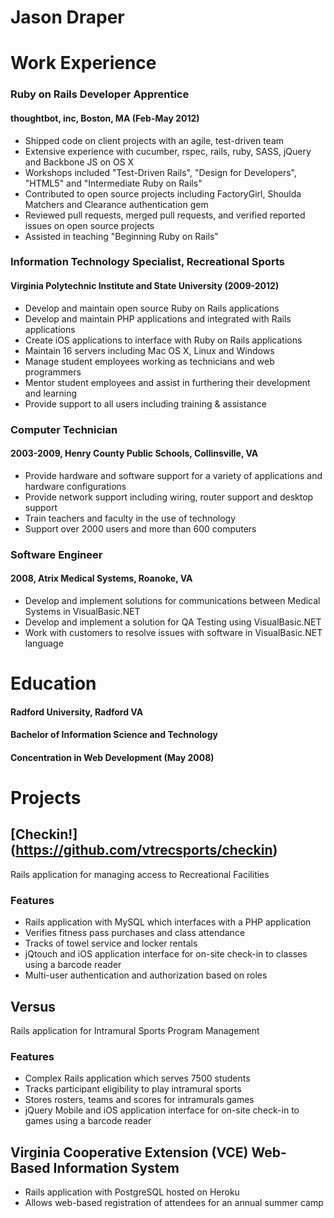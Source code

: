# Jason Draper

# Work Experience
### Ruby on Rails Developer Apprentice
#### thoughtbot, inc, Boston, MA (Feb-May 2012)
* Shipped code on client projects with an agile, test-driven team
* Extensive experience with cucumber, rspec, rails, ruby, SASS, jQuery and Backbone JS on OS X
* Workshops included "Test-Driven Rails", "Design for Developers", "HTML5" and "Intermediate Ruby on Rails"
* Contributed to open source projects including FactoryGirl, Shoulda Matchers and Clearance authentication gem
* Reviewed pull requests, merged pull requests, and verified reported issues on open source projects
* Assisted in teaching "Beginning Ruby on Rails"

### Information Technology Specialist, Recreational Sports
#### Virginia Polytechnic Institute and State University (2009-2012)
* Develop and maintain open source Ruby on Rails applications
* Develop and maintain PHP applications and integrated with Rails applications
* Create iOS applications to interface with Ruby on Rails applications
* Maintain 16 servers including Mac OS X, Linux and Windows
* Manage student employees working as technicians and web programmers
* Mentor student employees and assist in furthering their development and learning
* Provide support to all users including training & assistance

### Computer Technician
#### 2003-2009, Henry County Public Schools, Collinsville, VA
* Provide hardware and software support for a variety of applications and hardware configurations
* Provide network support including wiring, router support and desktop support
* Train teachers and faculty in the use of technology
* Support over 2000 users and more than 600 computers

### Software Engineer
#### 2008, Atrix Medical Systems, Roanoke, VA
* Develop and implement solutions for communications between Medical Systems in VisualBasic.NET
* Develop and implement a solution for QA Testing using VisualBasic.NET
* Work with customers to resolve issues with software in VisualBasic.NET language

# Education
#### Radford University, Radford VA
#### Bachelor of Information Science and Technology
#### Concentration in Web Development (May 2008)

# Projects
## [Checkin!] (https://github.com/vtrecsports/checkin)
Rails application for managing access to Recreational Facilities
### Features
* Rails application with MySQL which interfaces with a PHP application
* Verifies fitness pass purchases and class attendance
* Tracks of towel service and locker rentals
* jQtouch and iOS application interface for on-site check-in to classes using a barcode reader
* Multi-user authentication and authorization based on roles

## Versus
Rails application for Intramural Sports Program Management
### Features
* Complex Rails application which serves 7500 students
* Tracks participant eligibility to play intramural sports
* Stores rosters, teams and scores for intramurals games
* jQuery Mobile and iOS application interface for on-site check-in to games using a barcode reader

## Virginia Cooperative Extension (VCE) Web-Based Information System
* Rails application with PostgreSQL hosted on Heroku
* Allows web-based registration of attendees for an annual summer camp
